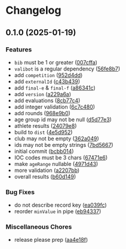 # Changelog

## 0.1.0 (2025-01-19)


### Features

* `bib` must be 1 or greater ([007cffa](https://github.com/skateresults/import-schema/commit/007cffa6cc2540d3de93d990a1a3c4e40582939f))
* `valibot` is a regular dependency ([56fe8b7](https://github.com/skateresults/import-schema/commit/56fe8b7b90f2fd55c6b33bf9f1420d5a13926edb))
* add `competition` ([952d4dd](https://github.com/skateresults/import-schema/commit/952d4dd93fe81f35677cc4c3fee2999f670760d6))
* add `externalId` ([c43b439](https://github.com/skateresults/import-schema/commit/c43b439549377bd3903532ca113a98d9aef65866))
* add `final-e` & `final-f` ([a86341c](https://github.com/skateresults/import-schema/commit/a86341cbb32faddf4a03d2f1b1cb0dac15930731))
* add `version` ([a229a6a](https://github.com/skateresults/import-schema/commit/a229a6a33511de02558a8e346b7a889505b8c6d1))
* add evaluations ([8cb77c4](https://github.com/skateresults/import-schema/commit/8cb77c48169bb29f001e1728c51e0b7073bfa7a0))
* add integer validation ([6c7c480](https://github.com/skateresults/import-schema/commit/6c7c480b7811fdb743f2278a0c837db44bd57226))
* add rounds ([968e9b0](https://github.com/skateresults/import-schema/commit/968e9b0afeddc04a8c119263a0c788c5baa8b8ab))
* age group id may not be null ([d5d77e3](https://github.com/skateresults/import-schema/commit/d5d77e357a1a4c7579bf05fe76cb4ab8ba53ee94))
* athlete results ([24079e8](https://github.com/skateresults/import-schema/commit/24079e8fd7911a7121549bbca7f52d707140f083))
* build to `dist` ([4e5d952](https://github.com/skateresults/import-schema/commit/4e5d9523841bfc1818cbedb14ace34bb30408960))
* club may not be empty ([362a049](https://github.com/skateresults/import-schema/commit/362a0499378e8069c1154963ed84efa35887a4ba))
* ids may not be empty strings ([7bd5667](https://github.com/skateresults/import-schema/commit/7bd5667fcaf59935aa3cde78349b406d1e03369f))
* initial commit ([bcbb014](https://github.com/skateresults/import-schema/commit/bcbb014bc5dedf72793c23ce54c0186507fa49fb))
* IOC codes must be 3 chars ([67471e6](https://github.com/skateresults/import-schema/commit/67471e6d5468ea8619b66a0ab0d35ed58a6b24ee))
* make `ageRange` nullable ([4971d43](https://github.com/skateresults/import-schema/commit/4971d43ce0e9863a33bedf766e91e242066f87cd))
* more validation ([a2207bb](https://github.com/skateresults/import-schema/commit/a2207bb8541053a151d42040f3d89a2bebb1a54d))
* overall results ([b60d149](https://github.com/skateresults/import-schema/commit/b60d149b9960262eac160a5ae31071e4af95be04))


### Bug Fixes

* do not describe record key ([ea039fc](https://github.com/skateresults/import-schema/commit/ea039fc4752a45fb9a655b05be76991448b2191f))
* reorder `minValue` in pipe ([eb94337](https://github.com/skateresults/import-schema/commit/eb9433771a36317e6134cf97046393067970bd95))


### Miscellaneous Chores

* release please prep ([aa4e18f](https://github.com/skateresults/import-schema/commit/aa4e18f6e44f8adc2c72f6e3746a3d8041106afc))
